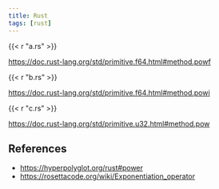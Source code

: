 ```yaml
---
title: Rust
tags: [rust]
---
```


{{< r "a.rs" >}}

<https://doc.rust-lang.org/std/primitive.f64.html#method.powf>

{{< r "b.rs" >}}

<https://doc.rust-lang.org/std/primitive.f64.html#method.powi>

{{< r "c.rs" >}}

<https://doc.rust-lang.org/std/primitive.u32.html#method.pow>

## References

- <https://hyperpolyglot.org/rust#power>
- <https://rosettacode.org/wiki/Exponentiation_operator>
